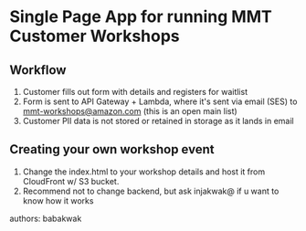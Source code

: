 # Single Page App for running MMT Customer Workshops

## Workflow

  1. Customer fills out form with details and registers for waitlist
  1. Form is sent to API Gateway + Lambda, where it's sent via email (SES) to mmt-workshops@amazon.com (this is an open main list)
  1. Customer PII data is not stored or retained in storage as it lands in email

## Creating your own workshop event

  1. Change the index.html to your workshop details and host it from CloudFront w/ S3 bucket.
  1. Recommend not to change backend, but ask injakwak@ if u want to know how it works

authors: babakwak
